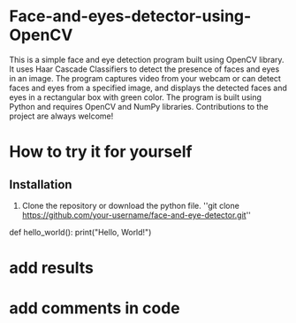 # Face-and-eyes-detector-using-OpenCV


This is a simple face and eye detection program built using OpenCV library. It uses Haar Cascade Classifiers to detect the presence of faces and eyes in an image. The program captures video from your webcam or can detect faces and eyes from a specified image, and displays the detected faces and eyes in a rectangular box with green color. The program is built using Python and requires OpenCV and NumPy libraries. Contributions to the project are always welcome!


# How to try it for yourself

## Installation
1. Clone the repository or download the python file.
''git clone https://github.com/your-username/face-and-eye-detector.git''


def hello_world():
    print("Hello, World!")




# add results
# add comments in code
